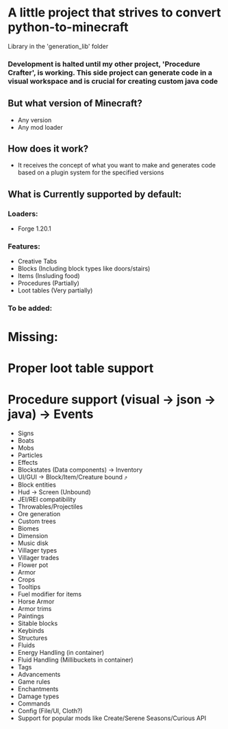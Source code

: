 # A little project that strives to convert python-to-minecraft

Library in the 'generation_lib' folder

### Development is halted until my other project, 'Procedure Crafter', is working. This side project can generate code in a visual workspace and is crucial for creating custom java code

## But what version of Minecraft?

- Any version
- Any mod loader

## How does it work?

- It receives the concept of what you want to make and generates code based on a plugin system for the specified versions

## What is Currently supported by default:

### Loaders:

- Forge 1.20.1

### Features:

- Creative Tabs
- Blocks (Including block types like doors/stairs)
- Items (Insluding food)
- Procedures (Partially)
- Loot tables (Very partially)

### To be added:

# Missing:

# Proper loot table support

# Procedure support (visual -> json -> java) -> Events

- Signs
- Boats
- Mobs
- Particles
- Effects
- Blockstates (Data components) -> Inventory
- UI/GUI -> Block/Item/Creature bound ⤴
- Block entities
- Hud -> Screen (Unbound)
- JEI/REI compatibility
- Throwables/Projectiles
- Ore generation
- Custom trees
- Biomes
- Dimension
- Music disk
- Villager types
- Villager trades
- Flower pot
- Armor
- Crops
- Tooltips
- Fuel modifier for items
- Horse Armor
- Armor trims
- Paintings
- Sitable blocks
- Keybinds
- Structures
- Fluids
- Energy Handling (in container)
- Fluid Handling (Millibuckets in container)
- Tags
- Advancements
- Game rules
- Enchantments
- Damage types
- Commands
- Config (File/UI, Cloth?)
- Support for popular mods like Create/Serene Seasons/Curious API
